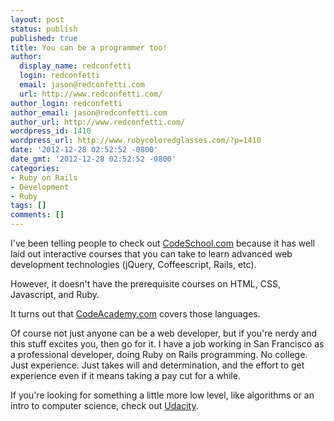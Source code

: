 ```yaml
---
layout: post
status: publish
published: true
title: You can be a programmer too!
author:
  display_name: redconfetti
  login: redconfetti
  email: jason@redconfetti.com
  url: http://www.redconfetti.com/
author_login: redconfetti
author_email: jason@redconfetti.com
author_url: http://www.redconfetti.com/
wordpress_id: 1410
wordpress_url: http://www.rubycoloredglasses.com/?p=1410
date: '2012-12-28 02:52:52 -0800'
date_gmt: '2012-12-28 02:52:52 -0800'
categories:
- Ruby on Rails
- Development
- Ruby
tags: []
comments: []
---
```

<p>I've been telling people to check out <a href="http://www.codeschool.com/" target="_blank">CodeSchool.com</a> because it has well laid out interactive courses that you can take to learn advanced web development technologies (jQuery, Coffeescript, Rails, etc).</p>
<p>However, it doesn't have the prerequisite courses on HTML, CSS, Javascript, and Ruby.</p>
<p>It turns out that <a href="http://www.codecademy.com/learn" target="_blank">CodeAcademy.com</a> covers those languages.</p>
<p>Of course not just anyone can be a web developer, but if you're nerdy and this stuff excites you, then go for it. I have a job working in San Francisco as a professional developer, doing Ruby on Rails programming. No college. Just experience. Just takes will and determination, and the effort to get experience even if it means taking a pay cut for a while.</p>
<p>If you're looking for something a little more low level, like algorithms or an intro to computer science, check out <a href="http://www.udacity.com/" target="_blank">Udacity</a>.</p>
<p> </p>

